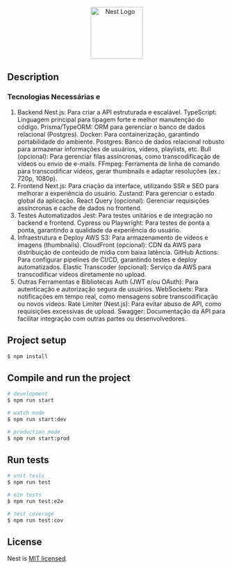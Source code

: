 <p align="center">
  <a href="http://nestjs.com/" target="blank"><img src="https://nestjs.com/img/logo-small.svg" width="120" alt="Nest Logo" /></a>
</p>

[circleci-image]: https://img.shields.io/circleci/build/github/nestjs/nest/master?token=abc123def456
[circleci-url]: https://circleci.com/gh/nestjs/nest

## Description

### Tecnologias Necessárias e

1. Backend
   Nest.js: Para criar a API estruturada e escalável.
   TypeScript: Linguagem principal para tipagem forte e melhor manutenção do código.
   Prisma/TypeORM: ORM para gerenciar o banco de dados relacional (Postgres).
   Docker: Para containerização, garantindo portabilidade do ambiente.
   Postgres: Banco de dados relacional robusto para armazenar informações de usuários, vídeos, playlists, etc.
   Bull (opcional): Para gerenciar filas assíncronas, como transcodificação de vídeos ou envio de e-mails.
   FFmpeg: Ferramenta de linha de comando para transcodificar vídeos, gerar thumbnails e adaptar resoluções (ex.: 720p, 1080p).
2. Frontend
   Next.js: Para criação da interface, utilizando SSR e SEO para melhorar a experiência do usuário.
   Zustand: Para gerenciar o estado global da aplicação.
   React Query (opcional): Gerenciar requisições assíncronas e cache de dados no frontend.
3. Testes Automatizados
   Jest: Para testes unitários e de integração no backend e frontend.
   Cypress ou Playwright: Para testes de ponta a ponta, garantindo a qualidade da experiência do usuário.
4. Infraestrutura e Deploy
   AWS S3: Para armazenamento de vídeos e imagens (thumbnails).
   CloudFront (opcional): CDN da AWS para distribuição de conteúdo de mídia com baixa latência.
   GitHub Actions: Para configurar pipelines de CI/CD, garantindo testes e deploy automatizados.
   Elastic Transcoder (opcional): Serviço da AWS para transcodificar vídeos diretamente no upload.
5. Outras Ferramentas e Bibliotecas
   Auth (JWT e/ou OAuth): Para autenticação e autorização segura de usuários.
   WebSockets: Para notificações em tempo real, como mensagens sobre transcodificação ou novos vídeos.
   Rate Limiter (Nest.js): Para evitar abuso de API, como requisições excessivas de upload.
   Swagger: Documentação da API para facilitar integração com outras partes ou desenvolvedores.

## Project setup

```bash
$ npm install
```

## Compile and run the project

```bash
# development
$ npm run start

# watch mode
$ npm run start:dev

# production mode
$ npm run start:prod
```

## Run tests

```bash
# unit tests
$ npm run test

# e2e tests
$ npm run test:e2e

# test coverage
$ npm run test:cov
```

## License

Nest is [MIT licensed](https://github.com/nestjs/nest/blob/master/LICENSE).
